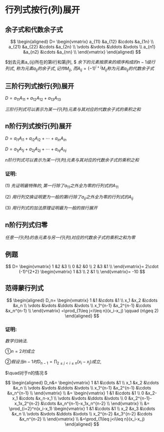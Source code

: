 # 行列式按行(列)展开

## 余子式和代数余子式

$$
\begin{aligned}
D=
\begin{vmatrix}
a_{11} &a_{12} &\cdots &a_{1n} \\
a_{21} &a_{22} &\cdots &a_{2n} \\
\vdots &\vdots &\ddots &\vdots \\
a_{n1} &a_{n2} &\cdots &a_{nn} \\
\end{vmatrix}
\end{aligned}
$$

$划去元素a_{ij}所在的第i行和第j列, $
$余下的元素按原来的顺序构成的n-1级行列式,$
$称为元素a_{ij}的余子式, 记作M_{ij},$
$而A_{ij}=(-1)^{i+j}M_{ij}称为元素a_{ij}的代数余子式$

## 三阶行列式按行(列)展开

$D=a_{11}A_{11}+a_{12}A_{12}+a_{13}A_{13}$

$三阶行列式可以表示为某一行(列)元素与其对应的代数余子式的乘积之和$

## n阶行列式按行(列)展开

$D=a_{i1}A_{i1}+a_{i2}A_{i2}+\cdots+a_{in}A_{in}$

$D=a_{1j}A_{1j}+a_{2j}A_{2j}+\cdots+a_{nj}A_{nj}$

$n阶行列式可以表示为某一行(列)元素与其对应的代数余子式的乘积之和$

### 证明:

(1) $先证明最特殊的, 第一行除了a_{11}之外全为零的行列式的A_{11}$

(2) $用行列交换证明更为一般的第i行除了a_{ij}之外全为零的行列式的A_{ij}$

(3) $用行列式的加法原理证明最为一般的按行展开$

## n阶行列式归零

$任意一行(列)的各元素与另一行(列)对应的代数余子式的乘积之和为零$

## 例题

$$
D=
\begin{vmatrix}
1 &2 &3 \\
0 &2 &0 \\
2 &3 &1 \\
\end{vmatrix}=
2\cdot (-1)^{2+2}
\begin{vmatrix}
1 &3 \\
2 &1 \\
\end{vmatrix}=
-10
$$

## 范得蒙行列式

$$
\begin{aligned}
D_n=
\begin{vmatrix}
1 &1 &\cdots &1 \\
x_1 &x_2 &\cdots &x_n \\
\vdots &\vdots &\ddots &\vdots \\
x_1^{n-1} &x_2^{n-1} &\cdots &x_n^{n-1} \\
\end{vmatrix}
=\prod_{1\leq j<i\leq n}(x_i-x_j) \qquad (n\geq 2)
\end{aligned}
$$

### 证明:

$数学归纳法.$

$①n=2时成立$

$②假设当n-1时D_{n-1}=\displaystyle\prod_{2\leq j<i\leq n}(x_i-x_j)成立,$

$\quad对于n的情况:$

$$
\begin{aligned}
D_n&=
\begin{vmatrix}
1 &1 &\cdots &1 \\
x_1 &x_2 &\cdots &x_n \\
\vdots &\vdots &\ddots &\vdots \\
x_1^{n-1} &x_2^{n-1} &\cdots &x_n^{n-1} \\
\end{vmatrix} \\
&=
\begin{vmatrix}
1 &1 &\cdots &1 \\
0 &x_2-x_1 &\cdots &x_n-x_1 \\
\vdots &\vdots &\ddots &\vdots \\
0 &x_2^{n-1}-x_1x_2^{n-2} &\cdots &x_n^{n-1}-x_1x_n^{n-2} \\
\end{vmatrix} \\
&=
\prod_{i=2}^n(x_i-x_1)
\begin{vmatrix}
1 &1 &\cdots &1 \\
x_2 &x_3 &\cdots &x_n \\
\vdots &\vdots &\ddots &\vdots \\
x_2^{n-2} &x_3^{n-2} &\cdots &x_n^{n-2} \\
\end{vmatrix} \\
&=\prod_{1\leq j<i\leq n}(x_i-x_j)
\end{aligned}
$$